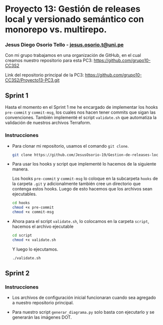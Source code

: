 # Proyecto 13: Gestión de releases local y versionado semántico con monorepo vs. multirepo.

### Jesus Diego Osorio Tello - jesus.osorio.t@uni.pe

Con mi grupo trabajamos en una organización de GitHub, en el cual creamos nuestro repositorio para esta PC3: https://github.com/grupo10-CC3S2

Link del repositorio principal de la PC3: https://github.com/grupo10-CC3S2/Proyecto13-PC3.git

## Sprint 1

Hasta el momento en el Sprint 1 me he encargado de implementar los hooks `pre-commit` y `commit-msg`, los cuales nos hacen tener commits que sigan las convenciones. También implementé el script `validate.sh` que automatiza la validación de nuestros archivos Terraform.

### Instrucciones

- Para clonar mi repositorio, usamos el comando `git clone`.

    ```bash
    git clone https://github.com/JesusOsorio-19/Gestion-de-releases-local-y-versionado-semantico-con-monorepo-vs.-multirepo.git
    ```

- Para usar los hooks y script que implementé lo hacemos de la siguiente manera.

    Los hooks `pre-commit` y `commit-msg` lo coloque en la subcarpeta `hooks` de la carpeta `.git` y adicionalmente también cree un directorio que contenga estos hooks. Luego de esto hacemos que los archivos sean ejecutables. 

    ```bash
    cd hooks
    chmod +x pre-commit
    chmod +x commit-msg 
    ```
- Ahora para el script `validate.sh`, lo colocamos en la carpeta `script`, hacemos el archivo ejecutable

    ```bash
    cd script
    chmod +x validate.sh
    ```
    Y luego lo ejecutamos.

     ```bash
    ./validate.sh
    ```

## Sprint 2

### Instrucciones

- Los archivos de configuración inicial funcionaran cuando sea agregado a nuestro repositorio principal.

- Para nuestro script `generar_diagrama.py` solo basta con ejecutarlo y se generarán las imágenes DOT.